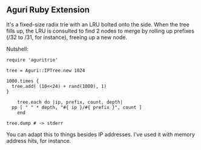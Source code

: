 ## Aguri Ruby Extension

It's a fixed-size radix trie with an LRU bolted onto the side. When the
tree fills up, the LRU is consulted to find 2 nodes to merge by rolling
up prefixes (/32 to /31, for instance), freeing up a new node.

Nutshell:

	require 'aguritrie'
 	
	tree = Aguri::IPTree.new 1024
	
	1000.times {
	  tree.add( (10<<24) + rand(1000), 1)
	}

        tree.each do |ip, prefix, count, depth|
	  pp [ " " * depth, "#{ ip }/#{ prefix }", count ]
        end

	tree.dump # -> stderr

You can adapt this to things besides IP addresses. I've used it with memory 
address hits, for instance.

